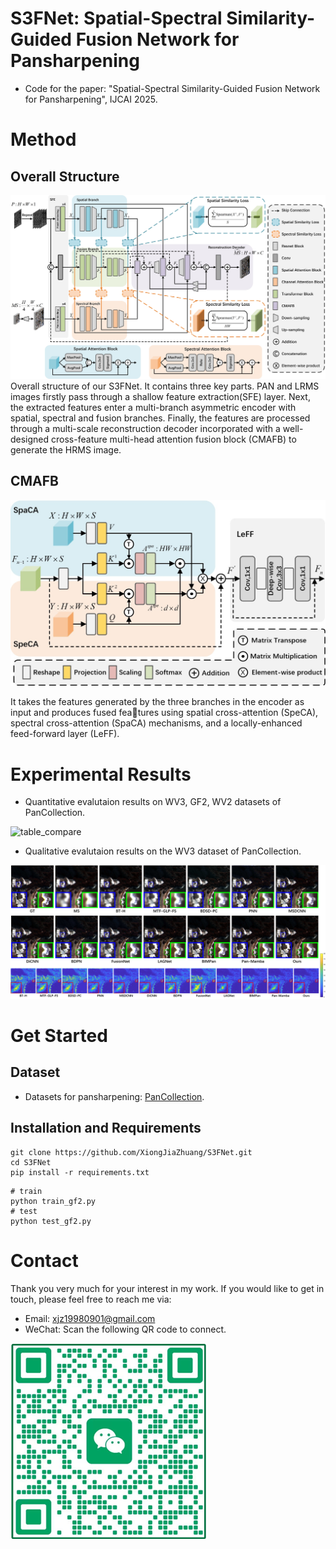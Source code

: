 # S3FNet: Spatial-Spectral Similarity-Guided Fusion Network for Pansharpening

- Code for the paper: "Spatial-Spectral Similarity-Guided Fusion Network for Pansharpening", IJCAI 2025.

# Method

## Overall Structure

![S3FNet](./readme_image/s3fnet.jpg#pic_center)
Overall structure of our S3FNet. It contains three key parts. PAN and LRMS images firstly pass through a shallow feature
extraction(SFE) layer. Next, the extracted features enter a multi-branch asymmetric encoder with spatial, spectral and
fusion branches. Finally, the features are processed through a multi-scale reconstruction decoder incorporated with a
well-designed cross-feature multi-head attention fusion block (CMAFB) to generate the HRMS image.

## CMAFB

![CMAFB](./readme_image/CMAFB.jpg#pic_center)

It takes the features generated by the three branches in the encoder as input and produces fused features using spatial
cross-attention (SpeCA), spectral cross-attention (SpaCA) mechanisms, and a locally-enhanced feed-forward layer
(LeFF).

# Experimental Results

- Quantitative evalutaion results on WV3, GF2, WV2 datasets of PanCollection.

![table_compare](./readme_image/table_compare.jpg#pic_center)

- Qualitative evalutaion results on the WV3 dataset of PanCollection.

![wv3_compare](./readme_image/wv3_compare.jpg#pic_center)

# Get Started

## Dataset

- Datasets for pansharpening: [PanCollection](https://github.com/liangjiandeng/PanCollection).

## Installation and Requirements

```shell
git clone https://github.com/XiongJiaZhuang/S3FNet.git
cd S3FNet
pip install -r requirements.txt
```

```shell
# train
python train_gf2.py
# test
python test_gf2.py
```

# Contact
Thank you very much for your interest in my work.
If you would like to get in touch, please feel free to reach me via:
- Email: xjz19980901@gmail.com
- WeChat: Scan the following QR code to connect.

![QR code](./readme_image/wechat.png#pic_center)
